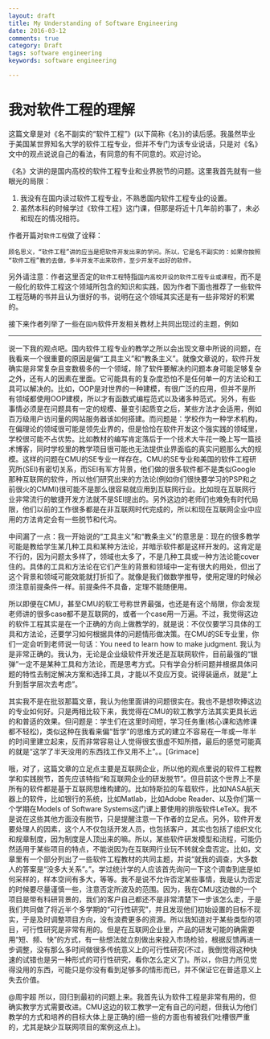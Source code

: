 ```yaml
---
layout: draft
title: My Understanding of Software Engineering
date: 2016-03-12
comments: true
category: Draft
tags: software engineering
keywords: software engineering

---
```


# 我对软件工程的理解

这篇文章是对《名不副实的“软件工程”》(以下简称《名》)的读后感。我虽然毕业于美国某世界知名大学的软件工程专业，但并不专门为该专业说话，只是对《名》文中的观点说说自己的看法，有同意的有不同意的。欢迎讨论。

《名》文讲的是国内高校的软件工程专业和业界脱节的问题。这里我首先就有一些眼光的局限：
1. 我没有在国内读过软件工程专业，不熟悉国内软件工程专业的设置。
2. 虽然本科的时候学过《软件工程》这门课，但那是将近十几年前的事了，未必和现在的情况相符。

作者开篇对```软件工程```做了诠释：

    顾名思义，“软件工程”讲的应当是把软件开发出来的学问。所以，它是名不副实的：如果你按照
    “软件工程”教的去做，多半开发不出来软件，至少开发不出好的软件。

另外请注意：作者这里否定的```软件工程```特指```国内高校开设的软件工程专业或课程```，而不是一般化的软件工程这个领域所包含的知识和实践，因为作者下面也推荐了一些软件工程范畴的书并且认为很好的书，说明在这个领域其实还是有一些非常好的积累的。

接下来作者列举了一些在```国内```软件开发相关教材上共同出现过的主题，例如


---

说一下我的观点吧。国内软件工程专业的教学之所以会出现文章中所说的问题，在我看来一个很重要的原因是偏“工具主义”和“教条主义”。就像文章说的，软件开发确实是非常复杂且变数极多的一个领域，除了软件要解决的问题本身可能足够复杂之外，还有人的因素在里面。它可能具有的复杂度恐怕不是任何单一的方法论和工具可以解决的。比如，OOP是对世界的一种建模，有很广泛的应用，但并不是所有领域都使用OOP建模，所以才有函数式编程范式以及诸多种范式。另外，有些事情必须是在问题具有一定的规模、量变引起质变之后，某些方法才会适用，例如百万级用户访问量的网站服务器该如何搭建。而问题是：学校作为一种学术机构，在偏理论的领域很可能是领先业界的，但是恰恰在软件开发这个强实践的领域里，学校很可能不占优势。比如教材的编写肯定落后于一个技术大牛花一晚上写一篇技术博客，同时学校里的教学项目很可能也无法提供业界面临的真实问题那么大的规模。这样的问题在CMU的SE专业一样存在。CMU的SE专业和美国的软件工程研究所(SEI)有密切关系，而SEI有军方背景，他们做的很多软件都不是类似Google那种互联网的软件，所以他们研究出来的方法论(例如你们很快要学习的PSP和之前很火的CMMI)很可能不是那么很容易就应用到互联网行业。比如现在互联网行业非常流行的敏捷开发方法就不是SEI提出的。另外这边的老师们也难免有时代局限，他们以前的工作很多都是在非互联网时代完成的，所以和现在互联网企业中应用的方法肯定会有一些脱节和代沟。

中间漏了一点：我一开始说的“工具主义”和“教条主义”的意思是：现在的很多教学可能是教给学生某几种工具和某种方法论，并暗示软件都是这样开发的。这肯定是不行的，因为问题太多样了，领域也太多了，不是几种工具或一种方法论能cover住的。具体的工具和方法论在它们产生的背景和领域中一定有很大的用处，但出了这个背景和领域可能效能就打折扣了。就像是我们做数学推导，使用定理的时候必须注意前提条件一样。前提条件不具备，定理不能随便用。

所以即便在CMU，甚至CMU的软工号称世界最强，也还是有这个局限，你会发现老师讲的很多case都不是互联网的，或者一个case用一万遍。不过，我觉得这边的软件工程其实是在一个正确的方向上做教学的，就是说：不仅仅要学习具体的工具和方法论，还要学习如何根据具体的问题情形做决策。在CMU的SE专业里，你们一定会听到老师说一句话：You need to learn how to make judgment. 我认为是非常正确的。我认为，无论是企业级软件开发还是互联网软件，目前最强的“银弹”一定不是某种工具和方法论，而是思考方式。只有学会分析问题并根据具体问题的特性去制定解决方案和选择工具，才能以不变应万变。说得装逼点，就是“上升到哲学层次去考虑”。

其实我不是在批驳那篇文章，我认为他里面讲的问题很实在。我也不是想吹捧这边的专业如何好。只是两相比较下来，我觉得在CMU的软工教学方法其实更具长远的和普适的效果。但问题是：学生们在这里时间短，学习任务重(核心课和选修课都不轻松)，类似这种在我看来偏“哲学”的思维方式的建立不容易在一年或一年半的时间里建立起来，反而非常容易让人觉得很玄很虚不知所措，最后的感觉可能真的就是“这学了半天没用的东西找工作又用不上”。。[Grimace]

哦，对了，这篇文章的立足点主要是互联网企业，所以他的观点里说的软件工程教学和实践脱节，首先应该特指“和互联网企业的研发脱节”。但目前这个世界上不是所有的软件都是基于互联网思维构建的。比如特斯拉的车载软件，比如NASA航天器上的软件，比如银行的系统，比如Matlab，比如Adobe Reader、以及你们第一个学期在Models of Software Systems这门课上要使用的排版软件LeTeX。我不是说在这些其他方面没有脱节，只是提醒注意一下作者的立足点。另外，软件开发要处理人的因素，这个人不仅包括开发人员，也包括客户，其实也包括了组织文化和规章制度，因为制度是人顶出来的嘛。所以，某些软件研发模型和流程，可能仍然适用于某些项目的特点，不能说因为在互联网行业玩不转就全盘否定。比如，文章里有一个部分列出了一些软件工程教材的共同主题，并说“就我的调查，大多数人的答案是“没多大关系”。”。学过统计学的人应该首先询问一下这个调查到底是如何采样的，样本空间有多大，等等。我不是说不允许否定某些事情，我是认为否定的时候要尽量谨慎一些，注意否定所波及的范围。因为，我在CMU这边做的一个项目是带有科研背景的，我们的客户自己都还不是非常清楚下一步该怎么走，于是我们共同做了将近半个多学期的“可行性研究”，并且发现他们初始设置的目标不现实，于是及时调整项目方向，没有浪费更多的资源。所以我知道对于某些类型的项目，可行性研究是非常有用的。但是在互联网企业里，产品的研发可能的确需要用“短、频、快”的方式，有一些想法就立刻做出来投入市场检验，根据反馈再进一步调整，没有那么多时间做很多传统意义上的可行性研究(不过，我倒觉得这种快速的试错也是另一种形式的可行性研究，看你怎么定义了)。所以，你目力所见觉得没用的东西，可能只是你没有看到足够多的情形而已，并不保证它在普适意义上失去价值。

@周宇超 所以，回归到最初的问题上来。我首先认为软件工程是非常有用的，但确实教学方式需要改进。CMU这边的软工教学一定有自己的问题，但我认为他们教学的方式和培养的目标大体上是正确的(细一些的方面也有被我们吐槽很严重的，尤其是缺少互联网项目的案例这点上)。
